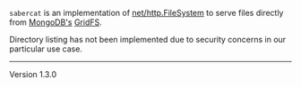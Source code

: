 `sabercat` is an implementation of [net/http.FileSystem][3] to
serve files directly from [MongoDB's][1] [GridFS][2].

Directory listing has not been implemented due to security
concerns in our particular use case.

[1]: http://www.mongodb.org/
[2]: http://www.mongodb.org/display/DOCS/GridFS
[3]: http://golang.org/pkg/net/http/#FileSystem
---
Version 1.3.0
